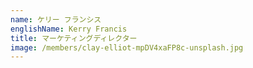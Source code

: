 ```yaml
---
name: ケリー フランシス
englishName: Kerry Francis
title: マーケティングディレクター
image: /members/clay-elliot-mpDV4xaFP8c-unsplash.jpg
---
```


